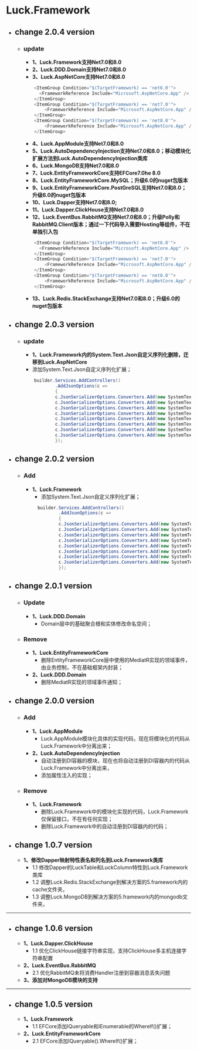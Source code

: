 # Luck.Framework
+ ## change 2.0.4 version
  + ### update
    + **1、Luck.Framework支持Net7.0和8.0**
    + **2、Luck.DDD.Domain支持Net7.0和8.0**
    + **3、Luck.AspNetCore支持Net7.0和8.0**
    ```c#
        <ItemGroup Condition="$(TargetFramework) == 'net6.0'">
          <FrameworkReference Include="Microsoft.AspNetCore.App" />
        </ItemGroup>
        <ItemGroup Condition="$(TargetFramework) == 'net7.0'">
            <FrameworkReference Include="Microsoft.AspNetCore.App" />
        </ItemGroup>
        <ItemGroup Condition="$(TargetFramework) == 'net8.0'">
            <FrameworkReference Include="Microsoft.AspNetCore.App" />
        </ItemGroup>
      ```
    + **4、Luck.AppModule支持Net7.0和8.0**
    + **5、Luck.AutoDependencyInjection支持Net7.0和8.0；移动模块化扩展方法到Luck.AutoDependencyInjection类库**
    + **6、Luck.MongoDB支持Net7.0和8.0**
    + **7、Luck.EntityFrameworkCore支持EFCore7.0he 8.0**
    + **8、Luck.EntityFrameworkCore.MySQL；升级6.0的nuget包版本**
    + **9、Luck.EntityFrameworkCore.PostGreSQL支持Net7.0和8.0；升级6.0的nuget包版本**
    + **10、Luck.Dapper支持Net7.0和8.0;**
    + **11、Luck.Dapper.ClickHouse支持Net7.0和8.0**
    + **12、Luck.EventBus.RabbitMQ支持Net7.0和8.0；升级Polly和RabbitMQ.Client版本；通过一下代码导入需要Hosting等组件，不在单独引入包**
    ```c#
        <ItemGroup Condition="$(TargetFramework) == 'net6.0'">
          <FrameworkReference Include="Microsoft.AspNetCore.App" />
        </ItemGroup>
        <ItemGroup Condition="$(TargetFramework) == 'net7.0'">
            <FrameworkReference Include="Microsoft.AspNetCore.App" />
        </ItemGroup>
        <ItemGroup Condition="$(TargetFramework) == 'net8.0'">
            <FrameworkReference Include="Microsoft.AspNetCore.App" />
        </ItemGroup>
      ```
    + **13、Luck.Redis.StackExchange支持Net7.0和8.0；升级6.0的nuget包版本**
+ ## change 2.0.3 version
  + ### update
    + **1、Luck.Framework内的System.Text.Json自定义序列化删除，迁移到Luck.AspNetCore**
    + 添加System.Text.Json自定义序列化扩展；
    ```c#
        builder.Services.AddControllers()
                .AddJsonOptions(c =>
                {
                c.JsonSerializerOptions.Converters.Add(new SystemTextJsonConvert.TimeOnlyJsonConverter());
                c.JsonSerializerOptions.Converters.Add(new SystemTextJsonConvert.DateOnlyJsonConverter());
                c.JsonSerializerOptions.Converters.Add(new SystemTextJsonConvert.TimeOnlyNullJsonConverter());
                c.JsonSerializerOptions.Converters.Add(new SystemTextJsonConvert.DateOnlyNullJsonConverter());
                c.JsonSerializerOptions.Converters.Add(new SystemTextJsonConvert.DateTimeConverter());
                c.JsonSerializerOptions.Converters.Add(new SystemTextJsonConvert.DateTimeNullConverter());  
                c.JsonSerializerOptions.Converters.Add(new SystemTextJsonConvert.DateTimeOffsetConverter());
                c.JsonSerializerOptions.Converters.Add(new SystemTextJsonConvert.DateTimeOffsetNullConverter());
                });
      ```
+ ## change 2.0.2 version
  + ### Add
    + **1、Luck.Framework**
      + 添加System.Text.Json自定义序列化扩展；
      ```c#
        builder.Services.AddControllers()
                .AddJsonOptions(c =>
                {
                c.JsonSerializerOptions.Converters.Add(new SystemTextJsonConvert.TimeOnlyJsonConverter());
                c.JsonSerializerOptions.Converters.Add(new SystemTextJsonConvert.DateOnlyJsonConverter());
                c.JsonSerializerOptions.Converters.Add(new SystemTextJsonConvert.TimeOnlyNullJsonConverter());
                c.JsonSerializerOptions.Converters.Add(new SystemTextJsonConvert.DateOnlyNullJsonConverter());
                c.JsonSerializerOptions.Converters.Add(new SystemTextJsonConvert.DateTimeConverter());
                c.JsonSerializerOptions.Converters.Add(new SystemTextJsonConvert.DateTimeNullConverter());  
                c.JsonSerializerOptions.Converters.Add(new SystemTextJsonConvert.DateTimeOffsetConverter());
                c.JsonSerializerOptions.Converters.Add(new SystemTextJsonConvert.DateTimeOffsetNullConverter());
                });
      ```
    
+ ## change 2.0.1 version
  + ### Update
    + **1、Luck.DDD.Domain**
      + Domain层中的基础聚合根和实体修改命名空间；
  + ### Remove
    + **1、Luck.EntityFrameworkCore**
      + 删除EntityFrameworkCore层中使用的MediatR实现的领域事件，由业务控制，不在基础框架内封装；
    + **2、Luck.DDD.Domain**
      + 删除MediatR实现的领域事件通知；
+ ## change 2.0.0 version
  + ### Add 
    + **1、Luck.AppModule**
      + Luck.AppModule模块化具体的实现代码，现在将模块化的代码从Luck.Framework中分离出来；
    + **2、Luck.AutoDependencyInjection**
      + 自动注册到DI容器的模块，现在也将自动注册到DI容器内的代码从Luck.Framework中分离出来，
      + 添加属性注入的实现；
  + ### Remove
    + **1、Luck.Framework**
      + 删除Luck.Framework中的模块化实现的代码，Luck.Framework仅保留接口，不在有任何实现；
      + 删除Luck.Framework中的自动注册到DI容器内的代码；
+ ## change 1.0.7 version
  + **1、修改Dapper映射特性表名和列名到Luck.Framework类库**
    + 1.1 修改Dapper的LuckTable和LuckColumn特性到Luck.Framework类库
    + 1.2 调整Luck.Redis.StackExchange到解决方案的5.framework内的cache文件夹，
    + 1.3 调整Luck.MongoDB到解决方案的5.framework内的mongodb文件夹，
---
+ ## change 1.0.6 version
  + **1、Luck.Dapper.ClickHouse**
    + 1.1 优化ClickHouse链接字符串实现，支持ClickHouse多主机连接字符串配置
  + **2、Luck.EventBus.RabbitMQ**
    + 2.1 优化RabbitMQ未将消费Handler注册到容器消息丢失问题
  + **3、添加对MongoDB模块的支持** 
---
+ ## change 1.0.5 version
  + **1、Luck.Framework**
    + 1.1 EFCore添加IQueryable和IEnumerable的WhereIf()扩展；
  + **2、Luck.EntityFrameworkCore**
    + 2.1 EFCore添加IQueryable().WhereIf()扩展；
